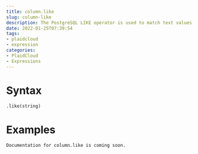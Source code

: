 ```yaml
---
title: column.like
slug: column-like
description: The PostgreSQL LIKE operator is used to match text values against a pattern using wildcards
date: 2022-01-25T07:39:54
tags:
- plaidcloud
- expression
categories:
- PlaidCloud
- Expressions
---
```



# Syntax



```
.like(string)
```


# Examples



```
Documentation for column.like is coming soon.
```
